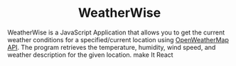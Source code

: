<h1 align="center"> WeatherWise </h1>

WeatherWise is a JavaScript Application that allows you to get the current weather conditions for a specified/current location using  <a href="https://openweathermap.org/api" target="_blank">OpenWeatherMap API</a>. The program retrieves the temperature, humidity, wind speed, and weather description for the given location. make It React
